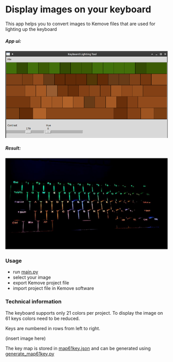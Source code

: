 # Display images on your keyboard
This app helps you to convert images to Kemove files that are used for lighting up the keyboard

##### App ui: 

![App UI](/images/showcase_2.png)
##### Result:
![Result](/images/showcase_1.jpg)

### Usage
* run [main.py](/main.py)
* select your image
* export Kemove project file
* import project file in Kemove software 


### Technical information
The keyboard supports only 21 colors per project. To display the image on 61 keys colors need to be reduced.

Keys are numbered in rows from left to right. 

(insert image here)

The key map is stored in [map61key.json](/map61key.json) and can be generated using [generate_map61key.py](/generate_map61key.py)
